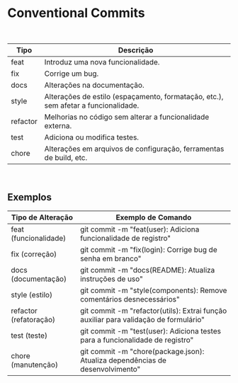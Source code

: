 # Conventional Commits

<br>

| Tipo | Descrição                                                                                                                               |
|-----|----------------------------------------------------------------------------------------------------------------------------------------|
| feat | Introduz uma nova funcionalidade.                                                                                                               |
| fix  | Corrige um bug.                                                                                                                              |
| docs | Alterações na documentação.                                                                                                                  |
| style | Alterações de estilo (espaçamento, formatação, etc.), sem afetar a funcionalidade.                                                           |
| refactor | Melhorias no código sem alterar a funcionalidade externa.                                                                                  |
| test  | Adiciona ou modifica testes.                                                                                                                  |
| chore | Alterações em arquivos de configuração, ferramentas de build, etc.                                                                           |

<br>

## Exemplos  


| Tipo de Alteração | Exemplo de Comando |
|---|---|
| feat (funcionalidade) | git commit -m "feat(user): Adiciona funcionalidade de registro" |
| fix (correção) | git commit -m "fix(login): Corrige bug de senha em branco" |
| docs (documentação) | git commit -m "docs(README): Atualiza instruções de uso" |
| style (estilo) | git commit -m "style(components): Remove comentários desnecessários" |
| refactor (refatoração) | git commit -m "refactor(utils): Extrai função auxiliar para validação de formulário" |
| test (teste) | git commit -m "test(user): Adiciona testes para a funcionalidade de registro" |
| chore (manutenção) | git commit -m "chore(package.json): Atualiza dependências de desenvolvimento" |
